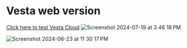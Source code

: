 # Vesta web version
[Click here to test Vesta Cloud](https://www.luna-jia.com/Vesta/vestaHome.html)
![Screenshot 2024-07-19 at 3 46 18 PM](https://github.com/user-attachments/assets/f92f4013-5ca4-41b0-8e27-d594678033e2)



![Screenshot 2024-06-23 at 11 30 17 PM](https://github.com/Luna-Jia/Vesta/assets/73403516/bcd0a0fb-5ec1-4b6e-8abd-709366bf3c6e)
